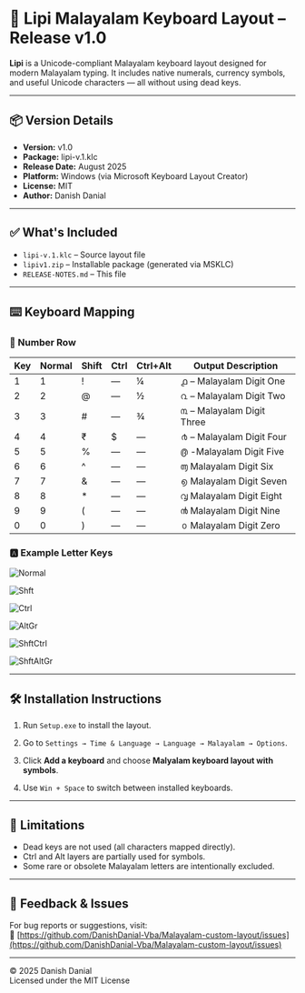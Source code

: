 # 📢 Lipi Malayalam Keyboard Layout – Release v1.0

**Lipi** is a Unicode-compliant Malayalam keyboard layout designed for modern Malayalam typing. It includes native numerals, currency symbols, and useful Unicode characters — all without using dead keys.

---

## 📦 Version Details

- **Version:** v1.0
- **Package:** lipi-v.1.klc
- **Release Date:** August 2025
- **Platform:** Windows (via Microsoft Keyboard Layout Creator)
- **License:** MIT
- **Author:** Danish Danial

---

## ✅ What's Included

- `lipi-v.1.klc` – Source layout file
- `lipiv1.zip` – Installable package (generated via MSKLC)
- `RELEASE-NOTES.md` – This file

---

## ⌨️ Keyboard Mapping

### 🔢 Number Row

| Key | Normal | Shift | Ctrl | Ctrl+Alt | Output Description             |
|-----|--------|-------|------|-----------|--------------------------------|
| 1   | 1      | !     | —    | ¼         | ൧ – Malayalam Digit One        |
| 2   | 2      | @     | —    | ½         | ൨ – Malayalam Digit Two        |
| 3   | 3      | #     | —    | ¾         | ൩ – Malayalam Digit Three      |
| 4   | 4      | ₹     | $    | —         | ൪ – Malayalam Digit Four    |
| 5   | 5      | %     | —    | —         | ൫ -Malayalam Digit Five  |
| 6   | 6      | ^     | —    | —         | ൬ Malayalam Digit Six|
| 7   | 7      | &     | —    | —         | ൭  Malayalam Digit Seven |
| 8   | 8      | *     | —    | —         | ൮  Malayalam Digit Eight    |
| 9   | 9      | (     | —    | —         | ൯  Malayalam Digit Nine     |
| 0   | 0      | )     | —    | —         | ൦   Malayalam Digit Zero      |

### 🅰️ Example Letter Keys
![Normal](https://github.com/user-attachments/assets/8ae9b123-f8c2-408d-85ef-c08226aea894)

![Shft](https://github.com/user-attachments/assets/79e83e04-145f-45cd-ab8d-6aeb001014d9)

![Ctrl](https://github.com/user-attachments/assets/f925f347-9541-451d-a2ec-dde704b2704f)

![AltGr](https://github.com/user-attachments/assets/233e9b10-330a-4959-9e2a-79c1e1d6835b)

![ShftCtrl](https://github.com/user-attachments/assets/9374d8fd-65c3-4f21-8807-49a1bd0d8ec6)

![ShftAltGr](https://github.com/user-attachments/assets/137a5c68-d5f9-4913-8968-10a60f148336)


---

## 🛠 Installation Instructions

1. Run `Setup.exe` to install the layout.
2. Go to `Settings → Time & Language → Language → Malayalam → Options`.
3. Click **Add a keyboard** and choose **Malyalam keyboard layout with symbols**.

4. Use `Win + Space` to switch between installed keyboards.

---

## 🚫 Limitations

- Dead keys are not used (all characters mapped directly).
- Ctrl and Alt layers are partially used for symbols.
- Some rare or obsolete Malayalam letters are intentionally excluded.

---

## 📩 Feedback & Issues

For bug reports or suggestions, visit:  
🔗 [https://github.com/DanishDanial-Vba/Malayalam-custom-layout/issues](https://github.com/DanishDanial-Vba/Malayalam-custom-layout/issues)

---

© 2025 Danish Danial  
Licensed under the MIT License
